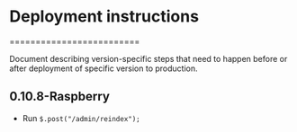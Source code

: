 # Deployment instructions
=========================

Document describing version-specific steps that need to happen before or after
deployment of specific version to production.

## 0.10.8-Raspberry

* Run `$.post("/admin/reindex");`

